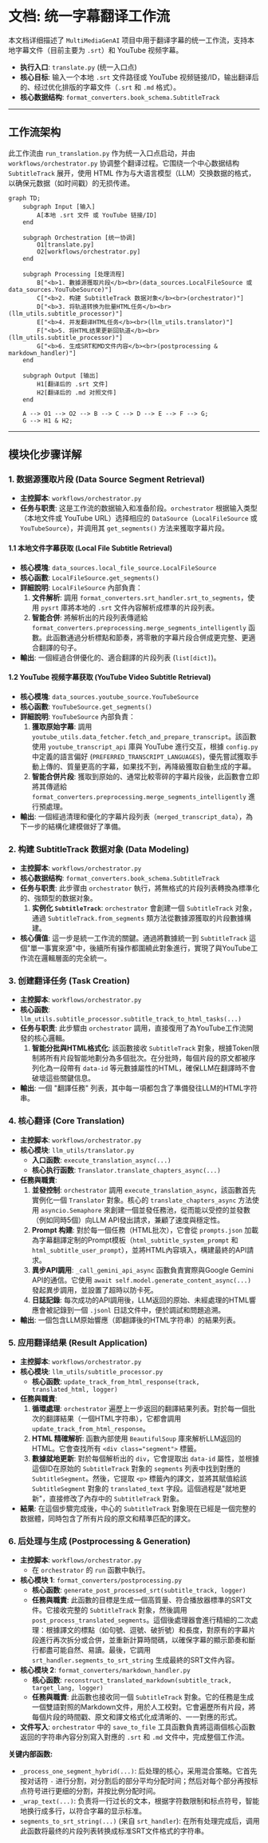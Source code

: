 # 文档: 统一字幕翻译工作流

本文档详细描述了 `MultiMediaGenAI` 项目中用于翻译字幕的统一工作流，支持本地字幕文件（目前主要为 `.srt`）和 YouTube 视频字幕。

- **执行入口**: `translate.py` (统一入口点)
- **核心目标**: 输入一个本地 `.srt` 文件路径或 YouTube 视频链接/ID，输出翻译后的、经过优化排版的字幕文件（`.srt` 和 `.md` 格式）。
- **核心数据结构**: `format_converters.book_schema.SubtitleTrack`

---

## 工作流架构

此工作流由 `run_translation.py` 作为统一入口点启动，并由 `workflows/orchestrator.py` 协调整个翻译过程。它围绕一个中心数据结构 `SubtitleTrack` 展开，使用 HTML 作为与大语言模型（LLM）交换数据的格式，以确保元数据（如时间戳）的无损传递。

```mermaid
graph TD;
    subgraph Input [输入]
        A[本地 .srt 文件 或 YouTube 链接/ID]
    end

    subgraph Orchestration [统一协调]
        O1[translate.py]
        O2[workflows/orchestrator.py]
    end

    subgraph Processing [处理流程]
        B["<b>1. 數據源獲取片段</b><br>(data_sources.LocalFileSource 或 data_sources.YouTubeSource)"]
        C["<b>2. 构建 SubtitleTrack 数据对象</b><br>(orchestrator)"]
        D["<b>3. 将轨道转换为批量HTML任务</b><br>(llm_utils.subtitle_processor)"]
        E["<b>4. 并发翻译HTML任务</b><br>(llm_utils.translator)"]
        F["<b>5. 将HTML结果更新回轨道</b><br>(llm_utils.subtitle_processor)"]
        G["<b>6. 生成SRT和MD文件内容</b><br>(postprocessing & markdown_handler)"]
    end

    subgraph Output [输出]
        H1[翻译后的 .srt 文件]
        H2[翻译后的 .md 对照文件]
    end

    A --> O1 --> O2 --> B --> C --> D --> E --> F --> G;
    G --> H1 & H2;
```

---

## 模块化步骤详解

### 1. 数据源獲取片段 (Data Source Segment Retrieval)

-   **主控脚本**: `workflows/orchestrator.py`
-   **任务与职责**: 这是工作流的数据输入和准备阶段。`orchestrator` 根据输入类型（本地文件或 YouTube URL）选择相应的 `DataSource`（`LocalFileSource` 或 `YouTubeSource`），并调用其 `get_segments()` 方法来獲取字幕片段。

#### 1.1 本地文件字幕获取 (Local File Subtitle Retrieval)

-   **核心模塊**: `data_sources.local_file_source.LocalFileSource`
-   **核心函數**: `LocalFileSource.get_segments()`
-   **詳細說明**: `LocalFileSource` 內部負責：
    1.  **文件解析**: 調用 `format_converters.srt_handler.srt_to_segments`，使用 `pysrt` 庫將本地的 `.srt` 文件內容解析成標準的片段列表。
    2.  **智能合併**: 將解析出的片段列表傳遞給 `format_converters.preprocessing.merge_segments_intelligently` 函數。此函數通過分析標點和節奏，將零散的字幕片段合併成更完整、更適合翻譯的句子。
-   **輸出**: 一個經過合併優化的、適合翻譯的片段列表 (`list[dict]`)。

#### 1.2 YouTube 视频字幕获取 (YouTube Video Subtitle Retrieval)

-   **核心模塊**: `data_sources.youtube_source.YouTubeSource`
-   **核心函數**: `YouTubeSource.get_segments()`
-   **詳細說明**: `YouTubeSource` 內部負責：
    1.  **獲取原始字幕**: 調用 `youtube_utils.data_fetcher.fetch_and_prepare_transcript`。該函數使用 `youtube_transcript_api` 庫與 YouTube 進行交互，根據 `config.py` 中定義的語言偏好 (`PREFERRED_TRANSCRIPT_LANGUAGES`)，優先嘗試獲取手動上傳的、質量更高的字幕，如果找不到，再降級獲取自動生成的字幕。
    2.  **智能合併片段**: 獲取到原始的、通常比較零碎的字幕片段後，此函數會立即將其傳遞給 `format_converters.preprocessing.merge_segments_intelligently` 進行預處理。
-   **輸出**: 一個經過清理和優化的字幕片段列表（`merged_transcript_data`），為下一步的結構化建模做好了準備。

### 2. 构建 SubtitleTrack 数据对象 (Data Modeling)

-   **主控脚本**: `workflows/orchestrator.py`
-   **核心数据结构**: `format_converters.book_schema.SubtitleTrack`
-   **任务与职责**: 此步骤由 `orchestrator` 執行，將無格式的片段列表轉換為標準化的、強類型的数据对象。
    1.  **实例化 `SubtitleTrack`**: `orchestrator` 會創建一個 `SubtitleTrack` 对象，通過 `SubtitleTrack.from_segments` 類方法從數據源獲取的片段數據構建。
-   **核心價值**: 這一步是統一工作流的關鍵。通過將數據統一到 `SubtitleTrack` 這個"單一事實來源"中，後續所有操作都圍繞此對象進行，實現了與YouTube工作流在邏輯層面的完全統一。

### 3. 创建翻译任务 (Task Creation)

-   **主控脚本**: `workflows/orchestrator.py`
-   **核心函数**: `llm_utils.subtitle_processor.subtitle_track_to_html_tasks(...)`
-   **任务与职责**: 此步驟由 `orchestrator` 調用，直接復用了為YouTube工作流開發的核心邏輯。
    1.  **智能分批與HTML格式化**: 該函數接收 `SubtitleTrack` 對象，根據Token限制將所有片段智能地劃分為多個批次。在分批時，每個片段的原文都被序列化為一段帶有 `data-id` 等元數據屬性的HTML，確保LLM在翻譯時不會破壞這些關鍵信息。
-   **輸出**: 一個 "翻譯任務" 列表，其中每一項都包含了準備發往LLM的HTML字符串。

### 4. 核心翻译 (Core Translation)

-   **主控脚本**: `workflows/orchestrator.py`
-   **核心模块**: `llm_utils/translator.py`
    -   **入口函数**: `execute_translation_async(...)`
    -   **核心执行函数**: `Translator.translate_chapters_async(...)`
-   **任務與職責**:
    1.  **並發控制**: `orchestrator` 調用 `execute_translation_async`，該函數首先實例化一個 `Translator` 對象。核心的 `translate_chapters_async` 方法使用 `asyncio.Semaphore` 來創建一個並發任務池，從而能以受控的並發數（例如同時5個）向LLM API發出請求，兼顧了速度與穩定性。
    2.  **Prompt 构建**: 對於每一個任務（HTML批次），它會從 `prompts.json` 加載為字幕翻譯定制的Prompt模板（`html_subtitle_system_prompt` 和 `html_subtitle_user_prompt`），並將HTML內容填入，構建最終的API請求。
    3.  **異步API調用**: `_call_gemini_api_async` 函數負責實際與Google Gemini API的通信。它使用 `await self.model.generate_content_async(...)` 發起異步調用，並設置了超時以防卡死。
    4.  **日誌記錄**: 每次成功的API調用後，LLM返回的原始、未經處理的HTML響應會被記錄到一個 `.jsonl` 日誌文件中，便於調試和問題追溯。
-   **輸出**: 一個包含LLM原始響應（即翻譯後的HTML字符串）的結果列表。

### 5. 应用翻译结果 (Result Application)

-   **主控脚本**: `workflows/orchestrator.py`
-   **核心模块**: `llm_utils/subtitle_processor.py`
    -   **核心函数**: `update_track_from_html_response(track, translated_html, logger)`
-   **任務與職責**:
    1.  **循環處理**: `orchestrator` 遍歷上一步返回的翻譯結果列表。對於每一個批次的翻譯結果（一個HTML字符串），它都會調用 `update_track_from_html_response`。
    2.  **HTML 精確解析**: 函數內部使用 `BeautifulSoup` 庫來解析LLM返回的HTML。它會查找所有 `<div class="segment">` 標籤。
    3.  **數據就地更新**: 對於每個解析出的 `div`，它會提取出 `data-id` 屬性，並根據這個ID在原始的 `SubtitleTrack` 對象的 `segments` 列表中找到對應的 `SubtitleSegment`。然後，它提取 `<p>` 標籤內的譯文，並將其賦值給該 `SubtitleSegment` 對象的 `translated_text` 字段。這個過程是"就地更新"，直接修改了內存中的 `SubtitleTrack` 對象。
-   **結果**: 在這個步驟完成後，中心的 `SubtitleTrack` 對象現在已經是一個完整的数据體，同時包含了所有片段的原文和精準匹配的譯文。

### 6. 后处理与生成 (Postprocessing & Generation)

-   **主控脚本**: `workflows/orchestrator.py`
    -   在 `orchestrator` 的 `run` 函數中執行。
-   **核心模块 1**: `format_converters/postprocessing.py`
    -   **核心函数**: `generate_post_processed_srt(subtitle_track, logger)`
    -   **任務與職責**: 此函數的目標是生成一個高質量、符合播放器標準的SRT文件。它接收完整的 `SubtitleTrack` 對象，然後調用 `post_process_translated_segments`。這個後處理器會進行精細的二次處理：根據譯文的標點（如句號、逗號、破折號）和長度，對原有的字幕片段進行再次拆分或合併，並重新計算時間碼，以確保字幕的顯示節奏和斷行都盡可能自然、易讀。最後，它調用 `srt_handler.segments_to_srt_string` 生成最終的SRT文件內容。
-   **核心模块 2**: `format_converters/markdown_handler.py`
    -   **核心函数**: `reconstruct_translated_markdown(subtitle_track, target_lang, logger)`
    -   **任務與職責**: 此函數也接收同一個 `SubtitleTrack` 對象。它的任務是生成一個雙語對照的Markdown文件，用於人工校對。它會遍歷所有片段，將每個片段的時間戳、原文和譯文格式化成清晰的、一一對應的形式。
-   **文件写入**: `orchestrator` 中的 `save_to_file` 工具函數負責將這兩個核心函數返回的字符串內容分別寫入對應的 `.srt` 和 `.md` 文件中，完成整個工作流。

**关键内部函数:**
- `_process_one_segment_hybrid(...)`: 后处理的核心，采用混合策略。它首先按对话符 `-` 进行分割，对分割后的部分平均分配时间；然后对每个部分再按标点符号进行更细的分割，并按比例分配时间。
- `_wrap_text(...)`: 负责将一行过长的文本，根据字符数限制和标点符号，智能地换行成多行，以符合字幕的显示标准。
- `segments_to_srt_string(...)` (来自 `srt_handler`): 在所有处理完成后，调用此函数将最终的片段列表转换成标准SRT文件格式的字符串。
